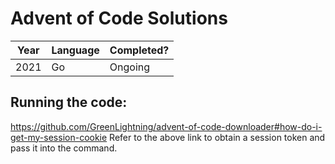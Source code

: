 # Advent of Code Solutions

| Year | Language | Completed? |
|------|----------|------------|
| 2021 | Go       | Ongoing    |

## Running the code:

https://github.com/GreenLightning/advent-of-code-downloader#how-do-i-get-my-session-cookie
Refer to the above link to obtain a session token and pass it into the command.
